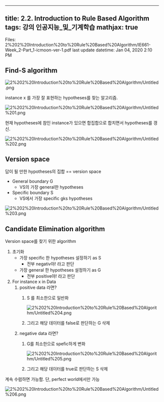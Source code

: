 
--- 
title:  2.2. Introduction to Rule Based Algorithm 
tags: 강의 인공지능_및_기계학습
mathjax: true
---



Files: 2%202%20Introduction%20to%20Rule%20Based%20Algorithm/IE661-Week_2-Part_1-icmoon-ver-1.pdf
last update datetime: Jan 04, 2020 2:10 PM

## Find-S algorithm

![2%202%20Introduction%20to%20Rule%20Based%20Algorithm/Untitled.png](2%202%20Introduction%20to%20Rule%20Based%20Algorithm/Untitled.png)

instance x 를 가장 잘 표현하는 hypotheses를 찾는 알고리즘.

![2%202%20Introduction%20to%20Rule%20Based%20Algorithm/Untitled%201.png](2%202%20Introduction%20to%20Rule%20Based%20Algorithm/Untitled%201.png)

현재 hypotheses에 참인 instance가 있으면 합집합으로 합치면서 hypotheses를 갱신.

![2%202%20Introduction%20to%20Rule%20Based%20Algorithm/Untitled%202.png](2%202%20Introduction%20to%20Rule%20Based%20Algorithm/Untitled%202.png)

## Version space

답이 될 만한 hypotheses의 집합 == version space

- General boundary G
    - VS의 가장 general한 hypotheses
- Specific boundary S
    - VS에서 가장 specific gks hypotheses

![2%202%20Introduction%20to%20Rule%20Based%20Algorithm/Untitled%203.png](2%202%20Introduction%20to%20Rule%20Based%20Algorithm/Untitled%203.png)

## Candidate Elimination algorithm

Version space를 찾기 위한 algorithm

1. 초기화
    - 가장 specific 한 hypotheses 설정하기 as S
        - 전부 negativ야! 라고 판단
    - 가장 general 한 hypotheses 설정하기 as G
        - 전부 positive야! 라고 판단
2. For instance x in Data
    1. positive data 라면?
        1. S 를 최소한으로 일반화

            ![2%202%20Introduction%20to%20Rule%20Based%20Algorithm/Untitled%204.png](2%202%20Introduction%20to%20Rule%20Based%20Algorithm/Untitled%204.png)

        2. 그리고 해당 데이터를 false로 판단하는 G 삭제
    2. negative data 라면?
        1. G를 최소한으로 spefic하게 변화

            ![2%202%20Introduction%20to%20Rule%20Based%20Algorithm/Untitled%205.png](2%202%20Introduction%20to%20Rule%20Based%20Algorithm/Untitled%205.png)

        2. 그리고 해당 데이터를 true로 판단하는 S 삭제

계속 수렴하면 가능함. 단, perfect world에서만 가능

![2%202%20Introduction%20to%20Rule%20Based%20Algorithm/Untitled%206.png](2%202%20Introduction%20to%20Rule%20Based%20Algorithm/Untitled%206.png)